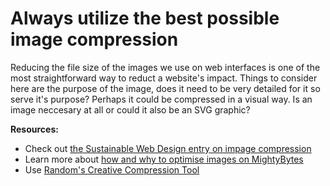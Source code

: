 # Always utilize the best possible image compression

Reducing the file size of the images we use on web interfaces is one of the most straightforward way to reduct a website's impact. Things to consider here are the purpose of the image, does it need to be very detailed for it so serve it's purpose? Perhaps it could be compressed in a visual way. Is an image neccesary at all or could it also be an SVG graphic? 

**Resources:** 

- Check out [the Sustainable Web Design entry on impage compression](https://sustainablewebdesign.org/has-the-design-used-imagery-efficiently/)
- Learn more about [how and why to optimise images on MightyBytes](https://www.mightybytes.com/blog/how-to-optimize-images/)
- Use [Random's Creative Compression Tool](https://fierce-ocean-02983.herokuapp.com/)
